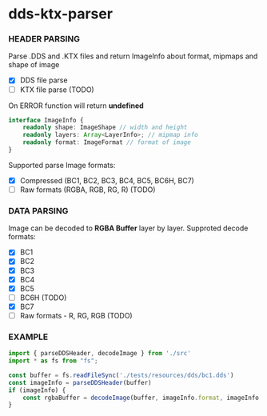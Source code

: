 # dds-ktx-parser

### HEADER PARSING

Parse .DDS and .KTX files and return ImageInfo about format, mipmaps and shape of image
 - [x] DDS file parse
 - [ ] KTX file parse (TODO)

On ERROR function will return **undefined**
```ts
interface ImageInfo {
    readonly shape: ImageShape // width and height
    readonly layers: Array<LayerInfo>; // mipmap info
    readonly format: ImageFormat // format of image
}
```

Supported parse Image formats:
 - [x] Compressed (BC1, BC2, BC3, BC4, BC5, BC6H, BC7)
 - [ ] Raw formats (RGBA, RGB, RG, R) (TODO)

### DATA PARSING

Image can be decoded to **RGBA Buffer** layer by layer.
Supproted decode formats:
 - [x] BC1
 - [x] BC2
 - [x] BC3
 - [x] BC4
 - [x] BC5
 - [ ] BC6H (TODO)
 - [X] BC7
 - [ ] Raw formats - R, RG, RGB (TODO)

 ### EXAMPLE

```ts
import { parseDDSHeader, decodeImage } from './src'
import * as fs from "fs";

const buffer = fs.readFileSync('./tests/resources/dds/bc1.dds')
const imageInfo = parseDDSHeader(buffer)
if (imageInfo) {
    const rgbaBuffer = decodeImage(buffer, imageInfo.format, imageInfo.layers[0])
}
```
